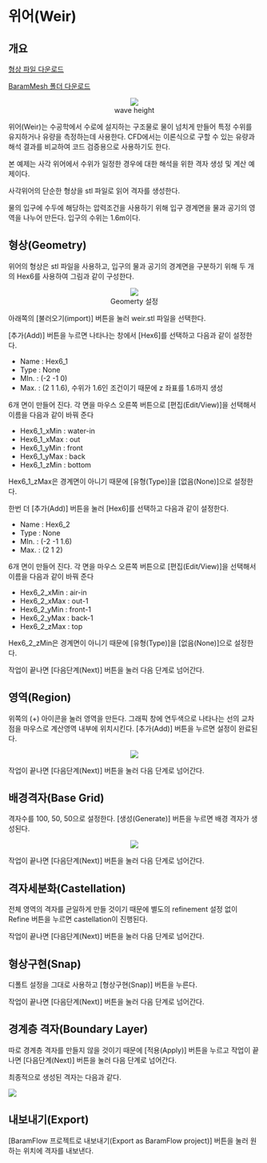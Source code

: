 # 위어(Weir)

## 개요

[형상 파일 다운로드](https://drive.google.com/file/d/1GAW7sYRYS07-To1PhH5QCLTAK29bbbuu/view?usp=sharing) 

[BaramMesh 폴더 다운로드](https://drive.google.com/file/d/1oKVpiZEEfw-jEpjWlJTnWwcLP8zEztjg/view?usp=sharing)

<p align='center'>
    <img src="https://github.com/nextfoam/baram-pages/raw/main/screenshots/mesh/weir/main.png"><br> wave height
</p>

위어(Weir)는 수공학에서 수로에 설지하는 구조물로 물이 넘치게 만들어 특정 수위를 유지하거나 유량을 측정하는데 사용한다. CFD에서는 이론식으로 구할 수 있는 유량과 해석 결과를 비교하여 코드 검증용으로 사용하기도 한다.

본 예제는 사각 위어에서 수위가 일정한 경우에 대한 해석을 위한 격자 생성 및 계산 예제이다.

사각위어의 단순한 형상을 stl 파일로 읽어 격자를 생성한다.

물의 입구에 수두에 해당하는 압력조건을 사용하기 위해 입구 경계면을 물과 공기의 영역을 나누어 만든다. 입구의 수위는 1.6m이다.

## 형상(Geometry)

위어의 형상은 stl 파일을 사용하고, 입구의 물과 공기의 경계면을 구분하기 위해 두 개의 Hex6를 사용하여 그림과 같이 구성한다. 

<p align='center'>
    <img src="https://github.com/nextfoam/baram-pages/raw/main/screenshots/mesh/weir/geom.png"><br> Geomerty 설정
</p>

아래쪽의 [불러오기(import)] 버튼을 눌러 weir.stl 파일을 선택한다.

[추가(Add)] 버튼을 누르면 나타나는 창에서 [Hex6]를 선택하고 다음과 같이 설정한다.

+ Name : Hex6_1 
+ Type : None 
+ MIn. : (-2 -1 0)
+ Max. : (2 1 1.6), 수위가 1.6인 조건이기 때문에 z 좌표를 1.6까지 생성

6개 면이 만들어 진다. 각 면을 마우스 오른쪽 버튼으로 [편집(Edit/View)]을 선택해서 이름을 다음과 같이 바꿔 준다
 
+ Hex6\_1\_xMin : water-in
+ Hex6\_1\_xMax : out
+ Hex6\_1\_yMin : front
+ Hex6\_1\_yMax : back
+ Hex6\_1\_zMin : bottom

Hex6\_1\_zMax은 경계면이 아니기 때문에 [유형(Type)]을 [없음(None)]으로 설정한다.

한번 더 [추가(Add)] 버튼을 눌러 [Hex6]를 선택하고 다음과 같이 설정한다.

+ Name : Hex6_2 
+ Type : None 
+ MIn. : (-2 -1 1.6)
+ Max. : (2 1 2)

6개 면이 만들어 진다. 각 면을 마우스 오른쪽 버튼으로 [편집(Edit/View)]을 선택해서 이름을 다음과 같이 바꿔 준다
 
+ Hex6\_2\_xMin : air-in
+ Hex6\_2\_xMax : out-1
+ Hex6\_2\_yMin : front-1
+ Hex6\_2\_yMax : back-1
+ Hex6\_2\_zMax : top

Hex6\_2\_zMin은 경계면이 아니기 때문에 [유형(Type)]을 [없음(None)]으로 설정한다.

작업이 끝나면 [다음단계(Next)] 버튼을 눌러 다음 단계로 넘어간다.

<!-------------------------------------------------------------------------------------------------->
## 영역(Region)

위쪽의 (+) 아이콘을 눌러 영역을 만든다. 그래픽 창에 연두색으로 나타나는 선의 교차점을 마우스로 계산영역 내부에 위치시킨다. [추가(Add)] 버튼을 누르면 설정이 완료된다.

<p align='center'>
    <img src="https://github.com/nextfoam/baram-pages/raw/main/screenshots/mesh/weir/region.png"><br>
</p>

작업이 끝나면 [다음단계(Next)] 버튼을 눌러 다음 단계로 넘어간다.

<!-------------------------------------------------------------------------------------------------->
## 배경격자(Base Grid)

격자수를 100, 50, 50으로 설정한다. [생성(Generate)] 버튼을 누르면 배경 격자가 생성된다.

<p align='center'>
    <img src="https://github.com/nextfoam/baram-pages/raw/main/screenshots/mesh/weir/baseGrid.png"><br> 
</p>

작업이 끝나면 [다음단계(Next)] 버튼을 눌러 다음 단계로 넘어간다.

<!-------------------------------------------------------------------------------------------------->
## 격자세분화(Castellation)

전체 영역의 격자를 균일하게 만들 것이기 때문에 별도의 refinement 설정 없이 Refine 버튼을 누르면 castellation이 진행된다.

작업이 끝나면 [다음단계(Next)] 버튼을 눌러 다음 단계로 넘어간다.
<!-------------------------------------------------------------------------------------------------->
## 형상구현(Snap)

디폴트 설정을 그대로 사용하고 [형상구현(Snap)] 버튼을 누른다.

작업이 끝나면 [다음단계(Next)] 버튼을 눌러 다음 단계로 넘어간다.
<!-------------------------------------------------------------------------------------------------->
## 경계층 격자(Boundary Layer)

따로 경계층 격자를 만들지 않을 것이기 때문에 [적용(Apply)] 버튼을 누르고 작업이 끝나면 [다음단계(Next)] 버튼을 눌러 다음 단계로 넘어간다.

최종적으로 생성된 격자는 다음과 같다. 

[![](https://github.com/nextfoam/baram-pages/raw/main/screenshots/mesh/weir/finalMesh.png "")](https://github.com/nextfoam/baram-pages/raw/main/screenshots/mesh/weir/finalMesh.png)

<!-------------------------------------------------------------------------------------------------->
## 내보내기(Export)

[BaramFlow 프로젝트로 내보내기(Export as BaramFlow project)] 버튼을 눌러 원하는 위치에 격자를 내보낸다.





